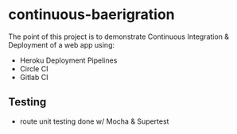 # continuous-baerigration

The point of this project is to demonstrate Continuous Integration & Deployment of a web app using:
- Heroku Deployment Pipelines
- Circle CI
- Gitlab CI

## Testing
- route unit testing done w/ Mocha & Supertest
